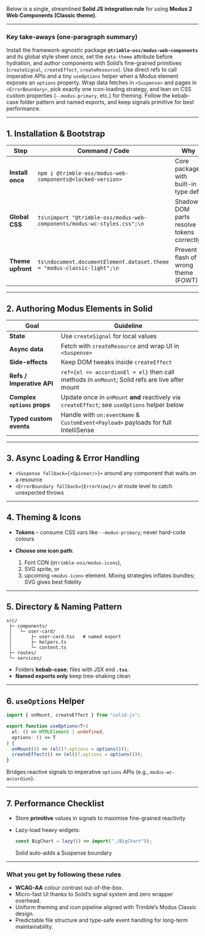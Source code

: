 Below is a single, streamlined **Solid JS integration rule** for using **Modus 2 Web Components (Classic theme)**.

---

### Key take-aways (one-paragraph summary)

Install the framework-agnostic package **`@trimble-oss/modus-web-components`** and its global style sheet once, set the `data-theme` attribute before hydration, and author components with Solid’s fine-grained primitives (`createSignal`, `createEffect`, `createResource`). Use direct refs to call imperative APIs and a tiny `useOptions` helper when a Modus element exposes an `options` property. Wrap data fetches in `<Suspense>` and pages in `<ErrorBoundary>`, pick exactly one icon-loading strategy, and lean on CSS custom properties (`--modus-primary`, etc.) for theming. Follow the kebab-case folder pattern and named exports, and keep signals primitive for best performance.

---

## 1. Installation & Bootstrap

| Step              | Command / Code                                                          | Why                                       |
| ----------------- | ----------------------------------------------------------------------- | ----------------------------------------- |
| **Install once**  | `npm i @trimble-oss/modus-web-components@<locked-version>`              | Core package with built-in type defs      |
| **Global CSS**    | `ts\nimport "@trimble-oss/modus-web-components/modus-wc-styles.css";\n` | Shadow-DOM parts resolve tokens correctly |
| **Theme upfront** | `ts\ndocument.documentElement.dataset.theme = "modus-classic-light";\n` | Prevent flash of wrong theme (FOWT)       |

---

## 2. Authoring Modus Elements in Solid

| Goal                        | Guideline                                                                                      |
| --------------------------- | ---------------------------------------------------------------------------------------------- |
| **State**                   | Use `createSignal` for local values                                                            |
| **Async data**              | Fetch with `createResource` and wrap UI in `<Suspense>`                                        |
| **Side-effects**            | Keep DOM tweaks inside `createEffect`                                                          |
| **Refs / Imperative API**   | `ref={el => accordionEl = el}` then call methods in `onMount`; Solid refs are live after mount |
| **Complex `options` props** | Update once in `onMount` **and** reactively via `createEffect`; see `useOptions` helper below  |
| **Typed custom events**     | Handle with `on:eventName` & `CustomEvent<Payload>` payloads for full IntelliSense             |

---

## 3. Async Loading & Error Handling

- `<Suspense fallback={<Spinner/>}>` around any component that waits on a resource
- `<ErrorBoundary fallback={ErrorView}/>` at route level to catch unexpected throws

---

## 4. Theming & Icons

- **Tokens** – consume CSS vars like `--modus-primary`; never hard-code colours
- **Choose one icon path**:

  1. Font CDN (`@trimble-oss/modus-icons`),
  2. SVG sprite, or
  3. upcoming `<modus-icon>` element.
     Mixing strategies inflates bundles; SVG gives best fidelity

---

## 5. Directory & Naming Pattern

```
src/
 ├─ components/
 │   └─ user-card/
 │       ├─ user-card.tsx   # named export
 │       ├─ helpers.ts
 │       └─ content.ts
 ├─ routes/
 └─ services/
```

- Folders **kebab-case**; files with JSX end **`.tsx`**.
- **Named exports only** keep tree-shaking clean

---

## 6. `useOptions` Helper

```ts
import { onMount, createEffect } from "solid-js";

export function useOptions<T>(
  el: () => HTMLElement | undefined,
  options: () => T
) {
  onMount(() => (el()?.options = options()));
  createEffect(() => (el()?.options = options()));
}
```

Bridges reactive signals to imperative `options` APIs (e.g., `modus-wc-accordion`).

---

## 7. Performance Checklist

- Store **primitive** values in signals to maximise fine-grained reactivity
- Lazy-load heavy widgets:

  ```ts
  const BigChart = lazy(() => import("./BigChart"));
  ```

  Solid auto-adds a Suspense boundary

---

### What you get by following these rules

- **WCAG-AA** colour contrast out-of-the-box.
- Micro-fast UI thanks to Solid’s signal system and zero wrapper overhead.
- Uniform theming and icon pipeline aligned with Trimble’s Modus Classic design.
- Predictable file structure and type-safe event handling for long-term maintainability.
